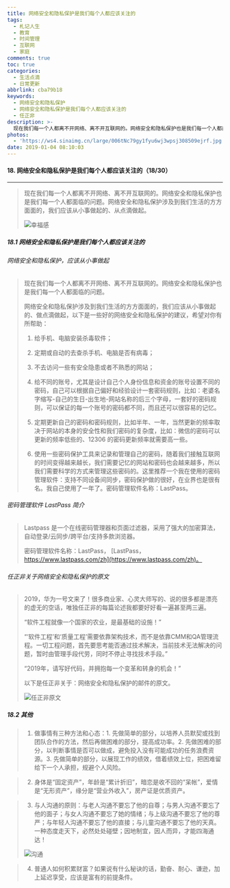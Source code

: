 ```yaml
---
title: 网络安全和隐私保护是我们每个人都应该关注的
tags:
  - 札记人生
  - 教育
  - 时间管理
  - 互联网
  - 家庭
comments: true
toc: true
categories:
  - 生活点滴
  - 日常更新
abbrlink: cba79b18
keywords:
  - 网络安全和隐私保护
  - 网络安全和隐私保护是我们每个人都应该关注的
  - 任正非
description: >-
  现在我们每一个人都离不开网络、离不开互联网的。网络安全和隐私保护也是我们每一个人都面临的问题。网络安全和隐私保护涉及到我们生活的方方面面的，我们应该从小事做起的、从点滴做起。
photos:
  - 'https://ws4.sinaimg.cn/large/006tNc79gy1fyu6wj3wpsj308509ejrf.jpg'
date: 2019-01-04 08:10:03
---
```

<script type="text/javascript" src="/js/src/bai.js"></script>

#### 18. 网络安全和隐私保护是我们每个人都应该关注的（18/30）
---
> 现在我们每一个人都离不开网络、离不开互联网的。网络安全和隐私保护也是我们每一个人都面临的问题。网络安全和隐私保护涉及到我们生活的方方面面的，我们应该从小事做起的、从点滴做起。
>
> ![幸福感](https://ws4.sinaimg.cn/large/006tNc79gy1fyu6si0b1xj30dw08z0t4.jpg)

##### 18.1 网络安全和隐私保护是我们每个人都应该关注的
###### 网络安全和隐私保护，应该从小事做起
> 现在我们每一个人都离不开网络、离不开互联网的。网络安全和隐私保护也是我们每一个人都面临的问题。
>
> 网络安全和隐私保护涉及到我们生活的方方面面的，我们应该从小事做起的、做点滴做起，以下是一些好的网络安全和隐私保护的建议，希望对你有所帮助：
>
> 1. 给手机、电脑安装杀毒软件；
>
> 2. 定期或自动的去查杀手机、电脑是否有病毒；
>
> 3. 不去访问一些有安全隐患或者不熟悉的网站；
>
> 4. 给不同的账号，尤其是设计自己个人身份信息和资金的账号设置不同的密码，自己可以根据自己偏好和经验设计一套密码规则，比如：老婆名字缩写-自己的生日-出生地-网站名称的后三个字母，一套好的密码规则，可以保证的每一个账号的密码都不同，而且还可以很容易的记忆。
>
> 5. 定期更新自己的密码和密码规则，比如半年、一年，当然更新的频率取决于网站的本身的安全性和我们密码的复杂度，比如：微信的密码可以更新的频率低些的、12306 的密码更新频率就需要高一些。
>
> 6. 使用一些密码保护工具来记录和管理自己的密码，随着我们接触互联网的时间变得越来越长，我们需要记忆的网站和密码也会越来越多，所以我们需要科学的方式来管理这些密码的。这里推荐一个我在使用的密码管理软件：支持不同设备间同步，密码保护做的很好，在业界也是很有名。我自己使用了一年了。密码管理软件名称：LastPass。

###### 密码管理软件 LastPass 简介
> Lastpass 是一个在线密码管理器和页面过滤器，采用了强大的加密算法，自动登录/云同步/跨平台/支持多款浏览器。
>
> 密码管理软件名称：LastPass， [LastPass，https://www.lastpass.com/zh](https://www.lastpass.com/zh)。

###### 任正非关于网络安全和隐私保护的原文
> 2019，华为一号文来了！很多商业家、心灵大师写的、说的很多都是漂亮的虚无的空话，唯独任正非的每篇论述我都要好好看一遍甚至两三遍。
>
> “软件工程就像一个国家的农业，是最基础的设施！”
>
> “‘软件工程’和‘质量工程’需要依靠架构技术，而不是依靠CMM和QA管理流程。一切工程问题，首先要思考能否通过技术解决，当前技术无法解决的问题，暂时由管理手段代劳，同时不停止寻找技术手段。”
>
> “2019年，请写好代码，并拥抱每一个变革和转身的机会！”
>
> 以下是任正非关于：网络安全和隐私保护的邮件的原文。
>
> ![任正非原文](https://ws2.sinaimg.cn/large/006tNc79gy1fyu60aqmnyj30ib350x32.jpg)

##### 18.2 其他
> 1. 做事情有三种方法和心态：1. 先做简单的部分，以培养人员默契或找到团队合作的方法，然后再做困难的部分，提高成功率。2. 先做困难的部分，以判断事情是否可以做成，避免投入没有可能成功的任务浪费资源。3. 先做简单的部分，以展现工作的绩效，借着绩效上位，把困难留给下一个人承担，规避个人风险。

> 2. 身体是“固定资产”，年龄是“累计折旧”，暗恋是收不回的“呆帐”，爱情是“无形资产”，缘分是“营业外收入”，房产证是优质资产。

> 3. 与人沟通的原则：与老人沟通不要忘了他的自尊；与男人沟通不要忘了他的面子；与女人沟通不要忘了她的情绪；与上级沟通不要忘了他的尊严；与年轻人沟通不要忘了他的直接；与儿童沟通不要忘了他的天真。 一种态度走天下，必然处处碰壁；因地制宜，因人而异，才能四海通达！
>
> ![沟通](https://ws3.sinaimg.cn/large/006tNc79gy1fyu6qvc5qbj30dw0ag3yp.jpg)

> 4. 普通人如何积累财富？如果说有什么秘诀的话，勤奋、耐心、谦逊，加上延迟享受，应该是富有的前提条件。

